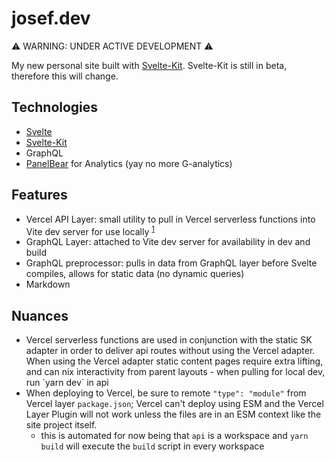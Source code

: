 # josef.dev

⚠️ WARNING: UNDER ACTIVE DEVELOPMENT ⚠️

My new personal site built with [Svelte-Kit](http://kit.svelte.dev/). Svelte-Kit is still in beta, therefore this will change.

## Technologies

- [Svelte](https://svelte.dev)
- [Svelte-Kit](https://kit.svelte.dev)
- GraphQL
- [PanelBear](https://panelbear.com/) for Analytics (yay no more G-analytics)

## Features

- Vercel API Layer: small utility to pull in Vercel serverless functions into Vite dev server for use locally <sup>[1](#1)</sup>
- GraphQL Layer: attached to Vite dev server for availability in dev and build
- GraphQL preprocessor: pulls in data from GraphQL layer before Svelte compiles, allows for static data (no dynamic queries)
- Markdown

## Nuances

- <div id="1"></div>Vercel serverless functions are used in conjunction with the static SK adapter in order to deliver api routes without using the Vercel adapter. When using the Vercel adapter static content pages require extra lifting, and can nix interactivity from parent layouts
  - when pulling for local dev, run `yarn dev` in api
- When deploying to Vercel, be sure to remote `"type": "module"` from Vercel layer `package.json`; Vercel can't deploy using ESM and the Vercel Layer Plugin will not work unless the files are in an ESM context like the site project itself.
  - this is automated for now being that `api` is a workspace and `yarn build` will execute the `build` script in every workspace
